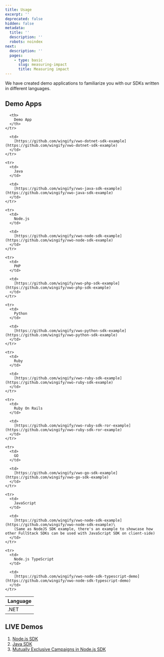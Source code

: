 ```yaml
---
title: Usage
excerpt: ''
deprecated: false
hidden: false
metadata:
  title: ''
  description: ''
  robots: noindex
next:
  description: ''
  pages:
    - type: basic
      slug: measuring-impact
      title: Measuring impact
---
```

We have created demo applications to familiarize you with our SDKs written in different languages.

## Demo Apps

<Table align={["left","left"]}>
  <thead>
    <tr>
      <th>
        Language
      </th>

      <th>
        Demo App
      </th>
    </tr>
  </thead>

  <tbody>
    <tr>
      <td>
        .NET
      </td>

      <td>
        [https://github.com/wingify/vwo-dotnet-sdk-example](https://github.com/wingify/vwo-dotnet-sdk-example)
      </td>
    </tr>

    <tr>
      <td>
        Java
      </td>

      <td>
        [https://github.com/wingify/vwo-java-sdk-example](https://github.com/wingify/vwo-java-sdk-example)
      </td>
    </tr>

    <tr>
      <td>
        Node.js
      </td>

      <td>
        [https://github.com/wingify/vwo-node-sdk-example](https://github.com/wingify/vwo-node-sdk-example)
      </td>
    </tr>

    <tr>
      <td>
        PHP
      </td>

      <td>
        [https://github.com/wingify/vwo-php-sdk-example](https://github.com/wingify/vwo-php-sdk-example)
      </td>
    </tr>

    <tr>
      <td>
        Python
      </td>

      <td>
        [https://github.com/wingify/vwo-python-sdk-example](https://github.com/wingify/vwo-python-sdk-example)
      </td>
    </tr>

    <tr>
      <td>
        Ruby
      </td>

      <td>
        [https://github.com/wingify/vwo-ruby-sdk-example](https://github.com/wingify/vwo-ruby-sdk-example)
      </td>
    </tr>

    <tr>
      <td>
        Ruby On Rails
      </td>

      <td>
        [https://github.com/wingify/vwo-ruby-sdk-ror-example](https://github.com/wingify/vwo-ruby-sdk-ror-example)
      </td>
    </tr>

    <tr>
      <td>
        GO
      </td>

      <td>
        [https://github.com/wingify/vwo-go-sdk-example](https://github.com/wingify/vwo-go-sdk-example)
      </td>
    </tr>

    <tr>
      <td>
        JavaScript
      </td>

      <td>
        [https://github.com/wingify/vwo-node-sdk-example](https://github.com/wingify/vwo-node-sdk-example)\
        (Same as NodeJS SDK example, there's an example to showcase how other FullStack SDKs can be used with JavaScript SDK on client-side)
      </td>
    </tr>

    <tr>
      <td>
        Node.js TypeScript
      </td>

      <td>
        [https://github.com/wingify/vwo-node-sdk-typescript-demo](https://github.com/wingify/vwo-node-sdk-typescript-demo)
      </td>
    </tr>
  </tbody>
</Table>

## LIVE Demos

1. [Node.js SDK](https://repl-nodejs-demo.wingify.repl.co/)
2. [Java SDK](https://repl-java-demo.wingify.repl.co/)
3. [Mutually Exclusive Campaigns in Node.js SDK](https://repl-nodejs-demo.wingify.repl.co/meg)
